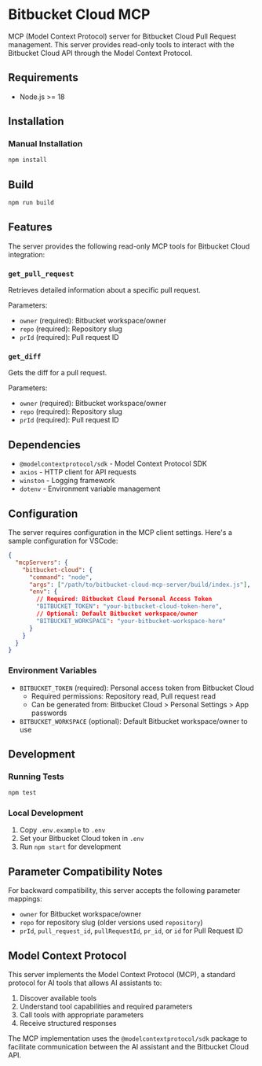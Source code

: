 # Bitbucket Cloud MCP

MCP (Model Context Protocol) server for Bitbucket Cloud Pull Request management. This server provides read-only tools to interact with the Bitbucket Cloud API through the Model Context Protocol.

## Requirements

- Node.js >= 18

## Installation

### Manual Installation
```bash
npm install
```

## Build

```bash
npm run build
```

## Features

The server provides the following read-only MCP tools for Bitbucket Cloud integration:

### `get_pull_request`

Retrieves detailed information about a specific pull request.

Parameters:
- `owner` (required): Bitbucket workspace/owner
- `repo` (required): Repository slug
- `prId` (required): Pull request ID

### `get_diff`

Gets the diff for a pull request.

Parameters:
- `owner` (required): Bitbucket workspace/owner
- `repo` (required): Repository slug
- `prId` (required): Pull request ID

## Dependencies

- `@modelcontextprotocol/sdk` - Model Context Protocol SDK
- `axios` - HTTP client for API requests
- `winston` - Logging framework
- `dotenv` - Environment variable management

## Configuration

The server requires configuration in the MCP client settings. Here's a sample configuration for VSCode:

```json
{
  "mcpServers": {
    "bitbucket-cloud": {
      "command": "node",
      "args": ["/path/to/bitbucket-cloud-mcp-server/build/index.js"],
      "env": {
        // Required: Bitbucket Cloud Personal Access Token
        "BITBUCKET_TOKEN": "your-bitbucket-cloud-token-here",
        // Optional: Default Bitbucket workspace/owner
        "BITBUCKET_WORKSPACE": "your-bitbucket-workspace-here"
      }
    }
  }
}
```

### Environment Variables

- `BITBUCKET_TOKEN` (required): Personal access token from Bitbucket Cloud
  - Required permissions: Repository read, Pull request read
  - Can be generated from: Bitbucket Cloud > Personal Settings > App passwords
- `BITBUCKET_WORKSPACE` (optional): Default Bitbucket workspace/owner to use

## Development

### Running Tests
```bash
npm test
```

### Local Development
1. Copy `.env.example` to `.env`
2. Set your Bitbucket Cloud token in `.env`
3. Run `npm start` for development

## Parameter Compatibility Notes

For backward compatibility, this server accepts the following parameter mappings:
- `owner` for Bitbucket workspace/owner
- `repo` for repository slug (older versions used `repository`)
- `prId`, `pull_request_id`, `pullRequestId`, `pr_id`, or `id` for Pull Request ID

## Model Context Protocol

This server implements the Model Context Protocol (MCP), a standard protocol for AI tools that allows AI assistants to:

1. Discover available tools
2. Understand tool capabilities and required parameters
3. Call tools with appropriate parameters
4. Receive structured responses

The MCP implementation uses the `@modelcontextprotocol/sdk` package to facilitate communication between the AI assistant and the Bitbucket Cloud API. 